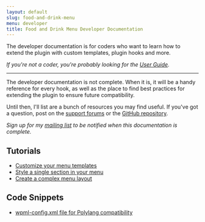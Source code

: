 ```yaml
---
layout: default
slug: food-and-drink-menu
menu: developer
title: Food and Drink Menu Developer Documentation
---
```

The developer documentation is for coders who want to learn how to extend the plugin with custom templates, plugin hooks and more.

*If you're not a coder, you're probably looking for the [User Guide](../user).*

---

The developer documentation is not complete. When it is, it will be a handy reference for every hook, as well as the place to find best practices for extending the plugin to ensure future compatibility.

Until then, I'll list are a bunch of resources you may find useful. If you've got a question, post on the [support forums](http://wordpress.org/support/plugin/food-and-drink-menu) or the [GitHub repository](https://github.com/NateWr/food-and-drink-menu).

*Sign up for my [mailing list](http://themeofthecrop.com/about/mailing-list) to be notified when this documentation is complete.*

## Tutorials

- [Customize your menu templates](http://themeofthecrop.com/2014/01/28/customize-restaurant-menu-templates/)
- [Style a single section in your menu](http://themeofthecrop.com/2014/08/19/give-section-restaurant-menu-unique-style/)
- [Create a complex menu layout](http://themeofthecrop.com/2014/07/31/achieve-complex-menu-layouts-food-drink-menu/)

## Code Snippets

- [wpml-config.xml file for Polylang compatibility](https://gist.github.com/NateWr/56cd0afed05049d78865)
